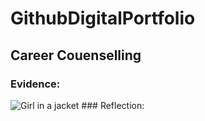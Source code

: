 # GithubDigitalPortfolio
## Career Couenselling
### Evidence:
<img src="img_girl.jpg" alt="Girl in a jacket"/>
### Reflection:
